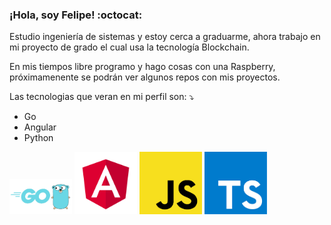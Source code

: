 ### ¡Hola, soy Felipe! :octocat:

Estudio ingeniería de sistemas y estoy cerca a graduarme, ahora trabajo en mi proyecto de grado el cual usa la tecnología Blockchain.


En mis tiempos libre programo y hago cosas con una Raspberry, próximamenente se podrán ver algunos repos con mis proyectos.

Las tecnologias que veran en mi perfil son: :arrow_heading_down: 
- Go
- Angular
- Python

<p aling="center"> 
<img src="/imagenes%20readme/Golang.png" width="100"/>
<img src="/imagenes%20readme/angular.png" width="100"/>
<img src="/imagenes%20readme/js.png" width="100"/>
<img src="/imagenes%20readme/ts.png" width="100"/>
</p>





<!--
**anndresfelipe29/anndresfelipe29** is a ✨ _special_ ✨ repository because its `README.md` (this file) appears on your GitHub profile.

Here are some ideas to get you started:

- 🔭 I’m currently working on ...
- 🌱 I’m currently learning ...
- 👯 I’m looking to collaborate on ...
- 🤔 I’m looking for help with ...
- 💬 Ask me about ...
- 📫 How to reach me: ...
- 😄 Pronouns: ...
- ⚡ Fun fact: ...
-->
